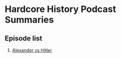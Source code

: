 # Hardcore History Podcast Summaries

## Episode list
1. [Alexander vs Hitler](Summaries/podcasts/hardcore_history/Episodes/Episode1_Alexander_vs_Hitler.md)
